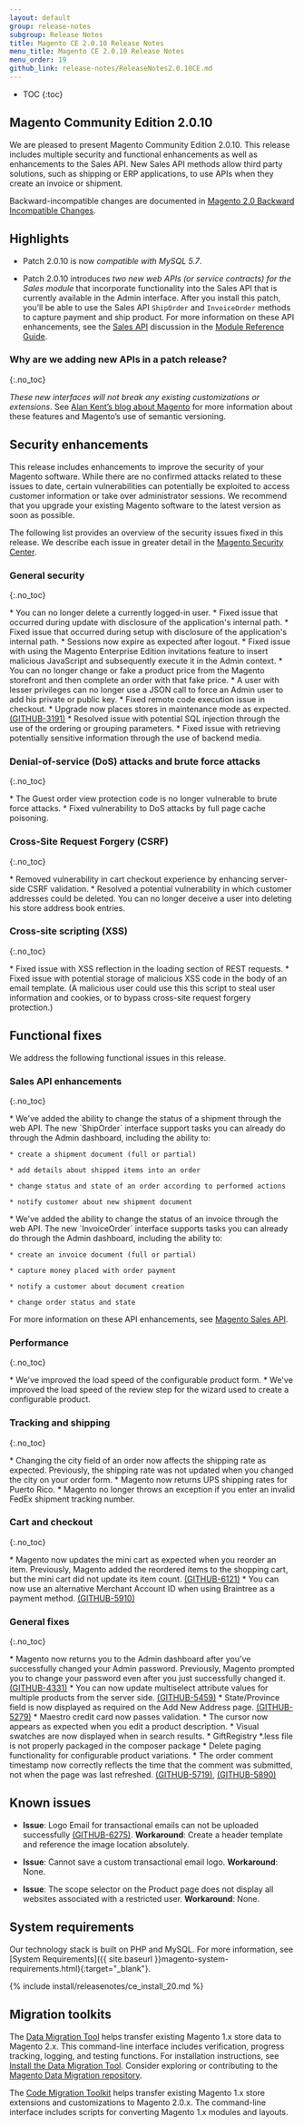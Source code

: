 ```yaml
---
layout: default
group: release-notes
subgroup: Release Notes
title: Magento CE 2.0.10 Release Notes
menu_title: Magento CE 2.0.10 Release Notes
menu_order: 19
github_link: release-notes/ReleaseNotes2.0.10CE.md
---
```

*	TOC
{:toc}


## Magento Community Edition 2.0.10
We are pleased to present Magento Community Edition 2.0.10. This release includes multiple security and functional enhancements as well as enhancements to the Sales API. New Sales API methods allow third party solutions, such as shipping or ERP applications, to use APIs when they create an invoice or shipment. 



Backward-incompatible changes are documented in <a href="{{ page.baseurl }}release-notes/changes_2.0.html" target="_blank">Magento 2.0 Backward Incompatible Changes</a>.

## Highlights

* Patch 2.0.10 is now <i>compatible with MySQL 5.7</i>.

* Patch 2.0.10 introduces <i>two new web APIs (or service contracts) for the Sales module</i> that incorporate functionality into the Sales API that is currently available in the Admin interface. After you install this patch, you’ll be able to use the Sales API `ShipOrder` and `InvoiceOrder` methods to capture payment and ship product. For more information on these API enhancements, see the <a href="{{ page.baseurl }}mrg/ce/Sales/services.html#invoiceorder" target="_blank">Sales API</a> discussion in the <a href="{{ page.baseurl }}mrg/intro.html" target="_blank">Module Reference Guide</a>. 


### Why are we adding new APIs in a patch release?
{:.no_toc} 


<i>These new interfaces will not break any existing customizations or extensions</i>.   See <a href="https://alankent.me/category/magento/" target="_blank">Alan Kent’s blog about Magento</a> for more information about these features and Magento’s use of semantic versioning. 


## Security enhancements

This release includes  enhancements to improve the security of your Magento software. While there are no confirmed attacks related to these issues to date, certain vulnerabilities can potentially be exploited to access customer information or take over administrator sessions. We recommend that you upgrade your existing Magento software to the latest version as soon as possible.

The following list provides an overview of the security issues fixed in this release. We describe each issue in greater detail in the <a href="https://magento.com/security/patches/magento-2010-and-212-security-update" target="_blank">Magento Security Center</a>. 


### General security 
{:.no_toc} 



<!--- 57811 -->* You can no longer delete a currently logged-in user. 

<!--- 51376 -->* Fixed issue that occurred during update with disclosure of the application's internal path.

<!--- 51370 -->* Fixed issue that occurred during setup with disclosure of the application's internal path. 



<!--- 56930 -->* Sessions now expire as expected after logout.

<!--- 57582/1488 -->* Fixed issue with using the Magento Enterprise Edition invitations feature to insert malicious JavaScript and subsequently execute it in the Admin context.


<!--- 57566-->* You can no longer change or fake a product price from the Magento storefront and then complete an order with that fake price. 


<!--- 56902, 56834  -->* A user with lesser privileges can no longer use a JSON call to force an Admin user to add his private or public key.

<!--- 56851 -->* Fixed remote code execution issue in checkout. 

<!--- 57579 -->* Upgrade now places stores in maintenance mode as expected. <a href="https://github.com/magento/magento2/issues/3191" target="_blank">(GITHUB-3191)</a>



<!--- 56542/1480 -->* Resolved issue with potential SQL injection through the use of the ordering or grouping parameters.

<!--- 56905 -->* Fixed issue with retrieving potentially sensitive information through the use of backend media.


### Denial-of-service (DoS) attacks and brute force attacks
{:.no_toc} 

<!--- 57464 -->* The Guest order view protection code is no longer vulnerable to brute force attacks. 

<!--- 57303 -->* Fixed vulnerability to DoS attacks by full page cache poisoning. 



### Cross-Site Request Forgery  (CSRF)
{:.no_toc} 

<!--- 45757 -->* Removed vulnerability in cart checkout experience by enhancing server-side CSRF validation.

<!--- 57580/1433 -->* Resolved a potential  vulnerability in which customer addresses could be deleted. You can no longer deceive a user into deleting his store address book entries.






### Cross-site scripting  (XSS)
{:.no_toc} 


<!--- 57803/1539 -->* Fixed issue with XSS reflection in the loading section of REST requests.


<!--- 57363 -->*  Fixed issue with potential storage of malicious XSS code in the body of an email template. (A malicious user could use this this script to steal user information and cookies, or to bypass cross-site request forgery protection.)




## Functional fixes

We address the following functional issues in this release.



### Sales API enhancements
{:.no_toc} 


<!--- 56429 -->*  We've added the ability to change the status of a shipment through the web API.  The new `ShipOrder` interface support tasks you can already do through the Admin dashboard, including the ability to:  

	* create a shipment document (full or partial)

	* add details about shipped items into an order

	* change status and state of an order according to performed actions

	* notify customer about new shipment document



<!--- 56428 -->*  We've added the ability to change the status of an invoice through the web API.  The new `InvoiceOrder` interface supports tasks you can already do through the Admin dashboard, including the ability to:  

	* create an invoice document (full or partial)

	* capture money placed with order payment

	* notify a customer about document creation

	* change order status and state

For more information on these API enhancements, see <a href="{{ page.baseurl }}mrg/ce/Sales/services.html" target="_blank">Magento Sales API</a>.

### Performance
{:.no_toc} 

<!--- 55300 -->* We've improved the load speed of the configurable product form. 

<!--- 55791 -->* We've improved the load speed of the review step for the wizard used to create a configurable product.


### Tracking and shipping
{:.no_toc} 


<!--- 57098 -->* Changing the city field of an order now affects the shipping rate as expected. Previously, the shipping rate was not updated when you changed the city on your order form. 

<!--- 56908 -->* Magento now returns UPS shipping rates for Puerto Rico.

<!--- 57461 -->* Magento no longer throws an exception if you enter an invalid FedEx shipment tracking number.



### Cart and checkout
{:.no_toc} 


<!--- 56953 -->* Magento now updates the mini cart as expected when you reorder an item. Previously, Magento added the reordered items to the shopping cart, but the mini cart did not update its item count. <a href="https://github.com/magento/magento2/issues/6121" target="_blank">(GITHUB-6121)</a>

 
<!--- 56911 -->* You can now use an alternative Merchant Account ID when using Braintree as a payment method. <a href="https://github.com/magento/magento2/issues/5910" target="_blank">(GITHUB-5910)</a>



### General fixes
{:.no_toc} 


<!--- 57065 -->* Magento now returns you to the Admin dashboard after you've successfully changed your Admin password. Previously, Magento prompted you to change your password even after you just successfully changed it. <a href="https://github.com/magento/magento2/issues/4331" target="_blank">(GITHUB-4331)</a>


<!--- 55054 -->* You can now update multiselect attribute values for multiple products from the server side.  <a href="https://github.com/magento/magento2/issues/5459" target="_blank">(GITHUB-5459)</a>



<!--- 56963, 57069 -->* State/Province field is now displayed as required on the Add New Address page. <a href="https://github.com/magento/magento2/issues/5279" target="_blank">(GITHUB-5279)</a>


<!--- 57072 -->* Maestro credit card now passes validation. 

<!--- 57390 -->* The cursor now appears as expected when you edit a product description.


<!--- 58674 -->* Visual swatches are now displayed when in search results. 

<!--- 58695 -->* GiftRegistry *.less file is not properly packaged in the composer package


<!--- 58933 -->* Delete paging functionality for configurable product variations. 

<!--- 56700 -->* The order comment timestamp now correctly reflects the time that the comment was submitted, not when the page was last refreshed. <a href="https://github.com/magento/magento2/issues/5719" target="_blank">(GITHUB-5719)</a>, <a href="https://github.com/magento/magento2/issues/5890" target="_blank">(GITHUB-5890)</a>






<!--- Omitted (can't be reproduced or won't fix) 57800 (CLONES: 58314, 58798, 58695, 58883) (CANNOT REPRO: 53971, 53431) (INTERNAL ONLY: 58816, 558874, 56759, 58167, 57879, 57577, 57568, 57294, 57546), 57303, 55862, 52239, 58626, 58625, 58666, 58933, 58923 (WONT FIX: 58671-->


## Known issues


* **Issue**:  Logo Email for transactional emails can not be uploaded successfully <a href="https://github.com/magento/magento2/issues/6275" target="_blank">(GITHUB-6275)</a>. **Workaround**: Create a header template and reference the image location absolutely.


<!-- 59428 -->

* **Issue**: Cannot save a custom transactional email logo. **Workaround**: None.


<!-- 53010 -->

* **Issue**: The scope selector on the Product page does not display all websites associated with a restricted user. **Workaround**: None.

<!--- 57004 -->


## System requirements
Our technology stack is built on PHP and MySQL. For more information, see
[System Requirements]({{ site.baseurl }}magento-system-requirements.html){:target="_blank"}.

{% include install/releasenotes/ce_install_20.md %}


## Migration toolkits
The <a href="{{ page.baseurl }}migration/migration-migrate.html" target="_blank">Data Migration Tool</a> helps transfer existing Magento 1.x store data to Magento 2.x. This command-line interface includes verification, progress tracking, logging, and testing functions. For installation instructions, see  <a href="{{ page.baseurl }}migration/migration-tool-install.html" target="_blank">Install the Data Migration Tool</a>. Consider exploring or contributing to the <a href="https://github.com/magento/data-migration-tool" target="_blank"> Magento Data Migration repository</a>.

The <a href="https://github.com/magento/code-migration" target="_blank">Code Migration Toolkit</a> helps transfer existing Magento 1.x store extensions and customizations to Magento 2.0.x. The command-line interface includes scripts for converting Magento 1.x modules and layouts.
